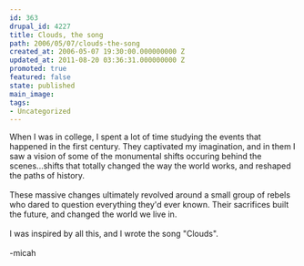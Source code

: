 ```yaml
---
id: 363
drupal_id: 4227
title: Clouds, the song
path: 2006/05/07/clouds-the-song
created_at: 2006-05-07 19:30:00.000000000 Z
updated_at: 2011-08-20 03:36:31.000000000 Z
promoted: true
featured: false
state: published
main_image: 
tags:
- Uncategorized
---
```

When I was in college, I spent a lot of time studying the events that happened in the first century. They captivated my imagination, and in them I saw a vision of some of the monumental shifts occuring behind the scenes...shifts that totally changed the way the world works, and reshaped the paths of history.<br /><br />These massive changes ultimately revolved around a small group of rebels who dared to question everything they'd ever known. Their sacrifices built the future, and changed the world we live in.<br /><br />I was inspired by all this, and I wrote the song "Clouds".<br /><br />-micah
